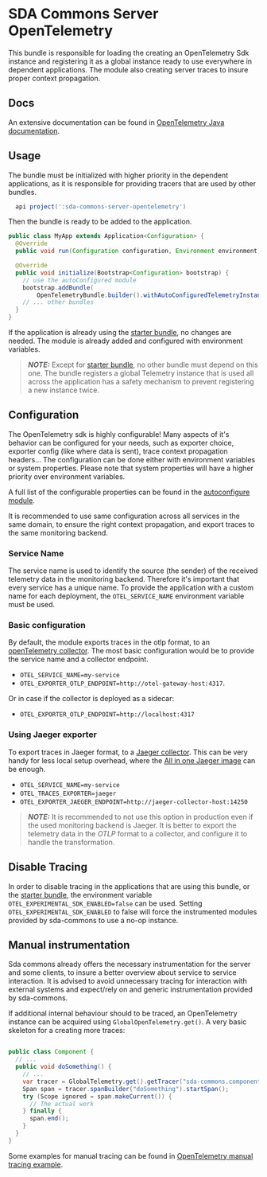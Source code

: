 # SDA Commons Server OpenTelemetry

This bundle is responsible for loading the creating an OpenTelemetry Sdk instance and registering it as a global instance ready to use everywhere in dependent applications.
The module also creating server traces to insure proper context propagation.

## Docs
An extensive documentation can be found in [OpenTelemetry Java documentation](https://opentelemetry.io/docs/instrumentation/java/).

## Usage

The bundle must be initialized with higher priority in the dependent applications, as it is responsible for providing tracers that are used by other bundles.

```groovy
  api project(':sda-commons-server-opentelemetry')
```

Then the bundle is ready to be added to the application.

```java
public class MyApp extends Application<Configuration> {
  @Override
  public void run(Configuration configuration, Environment environment) {}

  @Override
  public void initialize(Bootstrap<Configuration> bootstrap) {
    // use the autoConfigured module
    bootstrap.addBundle(
        OpenTelemetryBundle.builder().withAutoConfiguredTelemetryInstance().build());
    // ... other bundles  
  }
}
```

If the application is already using the [starter bundle](../sda-commons-starter), no changes are needed.
The module is already added and configured with environment variables.

> **_NOTE:_** Except for [starter bundle](../sda-commons-starter), no other bundle must depend on this one. The bundle registers a global Telemetry instance that is used all across the application has a safety mechanism to prevent registering a new instance twice.
> 
## Configuration

The OpenTelemetry sdk is highly configurable! Many aspects of it's behavior can be configured for your needs, such as exporter choice, exporter config (like where data is sent), trace context propagation headers...
The configuration can be done either with environment variables or system properties. Please note that system properties will have a higher priority over environment variables.

A full list of the configurable properties can be found in the [autoconfigure module](https://github.com/open-telemetry/opentelemetry-java/tree/main/sdk-extensions/autoconfigure#exporters).

It is recommended to use same configuration across all services in the same domain, to ensure the right context propagation, and export traces to the same monitoring backend.

### Service Name

The service name is used to identify the source (the sender) of the received telemetry data in the monitoring backend. Therefore it's important that every service has a unique name.
To provide the application with a custom name for each deployment, the `OTEL_SERVICE_NAME` environment variable must be used.

### Basic configuration

By default, the module exports traces in the otlp format, to an [openTelemetry collector](https://opentelemetry.io/docs/collector/). The most basic configuration would be to provide the service name and a collector endpoint.
- `OTEL_SERVICE_NAME=my-service`
- `OTEL_EXPORTER_OTLP_ENDPOINT=http://otel-gateway-host:4317`.

Or in case if the collector is deployed as a sidecar:
- `OTEL_EXPORTER_OTLP_ENDPOINT=http://localhost:4317`

### Using Jaeger exporter

To export traces in Jaeger format, to a [Jaeger collector](https://hub.docker.com/r/jaegertracing/jaeger-collector/). This can be very handy for less local setup overhead, where the [All in one Jaeger image](https://www.jaegertracing.io/docs/1.6/getting-started/#all-in-one-docker-image) can be enough.
- `OTEL_SERVICE_NAME=my-service`
- `OTEL_TRACES_EXPORTER=jaeger`
- `OTEL_EXPORTER_JAEGER_ENDPOINT=http://jaeger-collector-host:14250`

> **_NOTE:_** It is recommended to not use this option in production even if the used monitoring backend is Jaeger. It is better to export the telemetry data in the _OTLP_ format to a collector, and configure it to handle the transformation.

## Disable Tracing

In order to disable tracing in the applications that are using this bundle, or the [starter bundle](../sda-commons-starter), the environment variable `OTEL_EXPERIMENTAL_SDK_ENABLED=false` can be used.
Setting `OTEL_EXPERIMENTAL_SDK_ENABLED` to false will force the instrumented modules provided by sda-commons to use a no-op instance.

## Manual instrumentation

Sda commons already offers the necessary instrumentation for the server and some clients, to insure a better overview about service to service interaction.
It is advised to avoid unnecessary tracing for interaction with external systems and expect/rely on and generic instrumentation provided by sda-commons.

If additional internal behaviour should to be traced, an OpenTelemetry instance can be acquired using `GlobalOpenTelemetry.get()`.
A very basic skeleton for a creating more traces:
```java

public class Component {
  // ...
  public void doSomething() {
    // ...
    var tracer = GlobalTelemetry.get().getTracer("sda-commons.component");
    Span span = tracer.spanBuilder("doSomething").startSpan();
    try (Scope ignored = span.makeCurrent()) {
      // The actual work
    } finally {
      span.end();
    }
  }
}
```

Some examples for manual tracing can be found in [OpenTelemetry manual tracing example](../sda-commons-server-opentelemetry-example).
